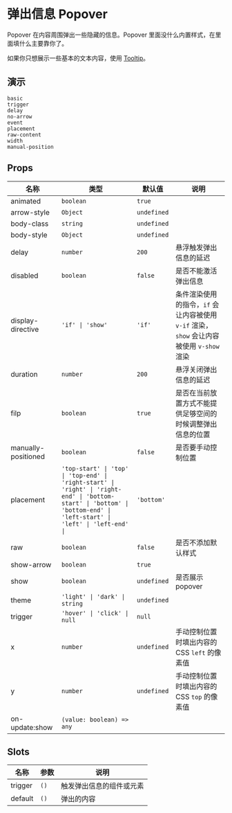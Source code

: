 # 弹出信息 Popover

Popover 在内容周围弹出一些隐藏的信息。Popover 里面没什么内置样式，在里面填什么主要靠你了。

如果你只想展示一些基本的文本内容，使用 [Tooltip](n-tooltip)。

## 演示

```demo
basic
trigger
delay
no-arrow
event
placement
raw-content
width
manual-position
```

## Props
|名称|类型|默认值|说明|
|-|-|-|-|
|animated|`boolean`|`true`||
|arrow-style|`Object`|`undefined`||
|body-class|`string`|`undefined`||
|body-style|`Object`|`undefined`||
|delay|`number`|`200`|悬浮触发弹出信息的延迟|
|disabled|`boolean`|`false`|是否不能激活弹出信息|
|display-directive|`'if' \| 'show'`|`'if'`|条件渲染使用的指令，`if` 会让内容被使用 `v-if` 渲染，`show` 会让内容被使用 `v-show` 渲染|
|duration|`number`|`200`|悬浮关闭弹出信息的延迟|
|filp|`boolean`|`true`|是否在当前放置方式不能提供足够空间的时候调整弹出信息的位置|
|manually-positioned|`boolean`|`false`|是否要手动控制位置|
|placement|`'top-start' \| 'top' \| 'top-end' \| 'right-start' \| 'right' \| 'right-end' \| 'bottom-start' \| 'bottom' \| 'bottom-end' \| 'left-start' \| 'left' \| 'left-end' \| `|`'bottom'`||
|raw|`boolean`|`false`|是否不添加默认样式|
|show-arrow|`boolean`|`true`||
|show|`boolean`|`undefined`|是否展示 popover|
|theme|`'light' \| 'dark' \| string`|`undefined`||
|trigger|`'hover' \| 'click' \| null`|`null`||
|x|`number`|`undefined`|手动控制位置时填出内容的 CSS `left` 的像素值|
|y|`number`|`undefined`|手动控制位置时填出内容的 CSS `top` 的像素值||
|on-update:show|`(value: boolean) => any`|||

## Slots
|名称|参数|说明|
|-|-|-|
|trigger|`()`|触发弹出信息的组件或元素|
|default|`()`|弹出的内容|